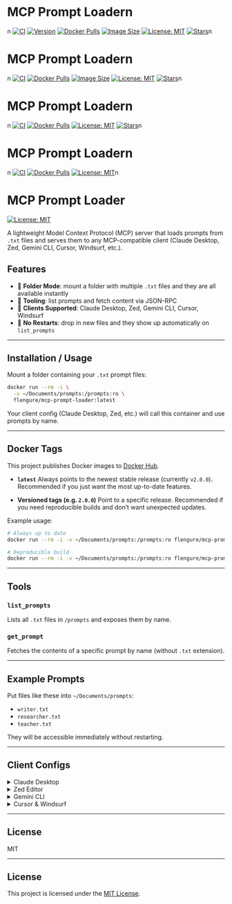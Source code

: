 # MCP Prompt Loadern
n
[![CI](https://github.com/flengure/mcp-prompt-loader/actions/workflows/release-docker.yml/badge.svg)](https://github.com/flengure/mcp-prompt-loader/actions/workflows/release-docker.yml)
 [![Version](https://img.shields.io/github/v/tag/flengure/mcp-prompt-loader?label=release)](https://github.com/flengure/mcp-prompt-loader/releases)
 [![Docker Pulls](https://img.shields.io/docker/pulls/flengure/mcp-prompt-loader.svg)](https://hub.docker.com/r/flengure/mcp-prompt-loader)
 [![Image Size](https://img.shields.io/docker/image-size/flengure/mcp-prompt-loader/latest)](https://hub.docker.com/r/flengure/mcp-prompt-loader)
 [![License: MIT](https://img.shields.io/badge/License-MIT-yellow.svg)](LICENSE)
 [![Stars](https://img.shields.io/github/stars/flengure/mcp-prompt-loader?style=social)](https://github.com/flengure/mcp-prompt-loader/stargazers)n
# MCP Prompt Loadern
n
[![CI](https://github.com/flengure/mcp-prompt-loader/actions/workflows/release-docker.yml/badge.svg)](https://github.com/flengure/mcp-prompt-loader/actions/workflows/release-docker.yml)
 [![Docker Pulls](https://img.shields.io/docker/pulls/flengure/mcp-prompt-loader.svg)](https://hub.docker.com/r/flengure/mcp-prompt-loader)
 [![Image Size](https://img.shields.io/docker/image-size/flengure/mcp-prompt-loader/latest)](https://hub.docker.com/r/flengure/mcp-prompt-loader)
 [![License: MIT](https://img.shields.io/badge/License-MIT-yellow.svg)](LICENSE)
 [![Stars](https://img.shields.io/github/stars/flengure/mcp-prompt-loader?style=social)](https://github.com/flengure/mcp-prompt-loader/stargazers)n
# MCP Prompt Loadern
n
[![CI](https://github.com/flengure/mcp-prompt-loader/actions/workflows/release-docker.yml/badge.svg)](https://github.com/flengure/mcp-prompt-loader/actions/workflows/release-docker.yml)
 [![Docker Pulls](https://img.shields.io/docker/pulls/flengure/mcp-prompt-loader.svg)](https://hub.docker.com/r/flengure/mcp-prompt-loader)
 [![License: MIT](https://img.shields.io/badge/License-MIT-yellow.svg)](LICENSE)
 [![Stars](https://img.shields.io/github/stars/flengure/mcp-prompt-loader?style=social)](https://github.com/flengure/mcp-prompt-loader/stargazers)n
# MCP Prompt Loadern
n
[![CI](https://github.com/flengure/mcp-prompt-loader/actions/workflows/release-docker.yml/badge.svg)](https://github.com/flengure/mcp-prompt-loader/actions/workflows/release-docker.yml)
 [![Docker Pulls](https://img.shields.io/docker/pulls/flengure/mcp-prompt-loader.svg)](https://hub.docker.com/r/flengure/mcp-prompt-loader)
 [![License: MIT](https://img.shields.io/badge/License-MIT-yellow.svg)](LICENSE)n
# MCP Prompt Loader
[![License: MIT](https://img.shields.io/badge/License-MIT-yellow.svg)](LICENSE)

A lightweight Model Context Protocol (MCP) server that loads prompts from `.txt` files and serves them to any MCP-compatible client (Claude Desktop, Zed, Gemini CLI, Cursor, Windsurf, etc.).

## Features
- 🔹 **Folder Mode**: mount a folder with multiple `.txt` files and they are all available instantly
- 🔹 **Tooling**: list prompts and fetch content via JSON-RPC
- 🔹 **Clients Supported**: Claude Desktop, Zed, Gemini CLI, Cursor, Windsurf
- 🔹 **No Restarts**: drop in new files and they show up automatically on `list_prompts`

---

## Installation / Usage

Mount a folder containing your `.txt` prompt files:

```bash
docker run --rm -i \
  -v ~/Documents/prompts:/prompts:ro \
  flengure/mcp-prompt-loader:latest
```

Your client config (Claude Desktop, Zed, etc.) will call this container and use prompts by name.

---

## Docker Tags

This project publishes Docker images to [Docker Hub](https://hub.docker.com/r/flengure/mcp-prompt-loader).

- **`latest`**
  Always points to the newest stable release (currently `v2.0.0`).
  Recommended if you just want the most up-to-date features.

- **Versioned tags (e.g. `2.0.0`)**
  Point to a specific release.
  Recommended if you need reproducible builds and don’t want unexpected updates.

Example usage:

```bash
# Always up to date
docker run --rm -i -v ~/Documents/prompts:/prompts:ro flengure/mcp-prompt-loader:latest

# Reproducible build
docker run --rm -i -v ~/Documents/prompts:/prompts:ro flengure/mcp-prompt-loader:2.0.0
```

---

## Tools

### `list_prompts`
Lists all `.txt` files in `/prompts` and exposes them by name.

### `get_prompt`
Fetches the contents of a specific prompt by name (without `.txt` extension).

---

## Example Prompts

Put files like these into `~/Documents/prompts`:

- `writer.txt`
- `researcher.txt`
- `teacher.txt`

They will be accessible immediately without restarting.

---

## Client Configs

<details>
<summary>Claude Desktop</summary>

```json
{
  "mcpServers": {
    "prompts: Folder": {
      "type": "stdio",
      "command": "docker",
      "args": [
        "run",
        "--rm",
        "-i",
        "-v",
        "/Users/you/Documents/prompts:/prompts:ro",
        "flengure/mcp-prompt-loader:latest"
      ]
    }
  }
}
```
</details>

<details>
<summary>Zed Editor</summary>

```json
{
  "context_servers": {
    "prompts: Folder": {
      "source": "custom",
      "command": "docker",
      "args": [
        "run",
        "--rm",
        "-i",
        "-v",
        "/Users/you/Documents/prompts:/prompts:ro",
        "flengure/mcp-prompt-loader:latest"
      ]
    }
  }
}
```
</details>

<details>
<summary>Gemini CLI</summary>

```json
{
  "mcpServers": {
    "prompts: Folder": {
      "type": "stdio",
      "command": "docker",
      "args": [
        "run",
        "--rm",
        "-i",
        "-v",
        "/Users/you/Documents/prompts:/prompts:ro",
        "flengure/mcp-prompt-loader:latest"
      ]
    }
  }
}
```
</details>

<details>
<summary>Cursor & Windsurf</summary>

Same as above — use `"mcpServers"` with the same docker run arguments.
</details>

---

## License

MIT

---

## License

This project is licensed under the [MIT License](LICENSE).
